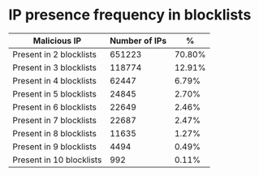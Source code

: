 # IP presence frequency in blocklists
| Malicious IP | Number of IPs | % |
|----|----|----|
| Present in 2 blocklists | 651223 | 70.80% |
| Present in 3 blocklists | 118774 | 12.91% |
| Present in 4 blocklists | 62447 | 6.79% |
| Present in 5 blocklists | 24845 | 2.70% |
| Present in 6 blocklists | 22649 | 2.46% |
| Present in 7 blocklists | 22687 | 2.47% |
| Present in 8 blocklists | 11635 | 1.27% |
| Present in 9 blocklists | 4494 | 0.49% |
| Present in 10 blocklists | 992 | 0.11% |
